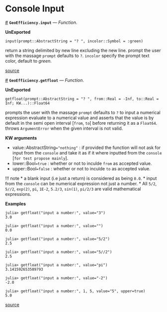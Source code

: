 
<a id='Console-Input-1'></a>

# Console Input

<a id='GeoEfficiency.input' href='#GeoEfficiency.input'>#</a>
**`GeoEfficiency.input`** &mdash; *Function*.



**UnExported**

```
input(prompt::AbstractString = "? ", incolor::Symbol = :green)
```

return a string delimited by new line excluding the new line. prompt the user with the massage `prompt` defaults to `?`.  `incolor` specify the prompt text color, default to $green$.


<a target='_blank' href='https://github.com/DrKrar/GeoEfficiency.jl/blob/80fc863a779b15110f68d913df38b318e3410150/src/Input_Console.jl#L17-L25' class='documenter-source'>source</a><br>

<a id='GeoEfficiency.getfloat' href='#GeoEfficiency.getfloat'>#</a>
**`GeoEfficiency.getfloat`** &mdash; *Function*.



**UnExported**

```
getfloat(prompt::AbstractString = "? ", from::Real = -Inf, to::Real = Inf; KW...)::Float64
```

prompts the user with the massage `prompt` defaults to `?` to input a numerical expression  evaluate to a numerical value and asserts that the value is by default in the semi open interval [`from`, `to`[ before returning it as a `Float64`. throws `ArgumentError` when the given interval is not valid.

**KW arguments**

  * value::AbstractString`="nothing"` : if provided the function will not ask for input from the   `console` and take it as if it where inputted from the  `console` [`for test propose mainly`].
  * lower::Bool`=true` : whether or not to inculde `from` as accepted value.
  * upper::Bool`=false` : whether or not to inculde `to` as accepted value.

!!! note
      * a blank input (i.e just a return) is considered as being `0.0`.
      * input from the `console` can be numerical expression not just a number.
      * All `5/2`, `5//2`, `exp(2)`, `pi`, `1E-2`, `5.2/3`, `sin(1)`, `pi/2/3`   are valid mathematical expressions.


**Examples**

```
julia> getfloat("input a number:", value="3")
3.0

julia> getfloat("input a number:", value="")
0.0

julia> getfloat("input a number:", value="5/2")
2.5

julia> getfloat("input a number:", value="5//2")
2.5

julia> getfloat("input a number:", value="pi")
3.141592653589793

julia> getfloat("input a number:", value="-2")
-2.0

julia> getfloat("input a number:", 1, 5, value="5", upper=true)
5.0
```


<a target='_blank' href='https://github.com/DrKrar/GeoEfficiency.jl/blob/80fc863a779b15110f68d913df38b318e3410150/src/Input_Console.jl#L32-L77' class='documenter-source'>source</a><br>

